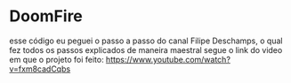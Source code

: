 # DoomFire
esse código eu peguei o passo a passo do canal Filipe Deschamps, o qual fez todos os passos explicados de maneira maestral
segue o link do video em que o projeto foi feito: https://www.youtube.com/watch?v=fxm8cadCqbs

